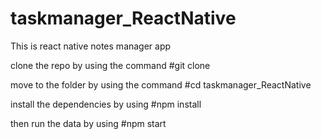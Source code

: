 # taskmanager_ReactNative
This is react native notes manager app

clone the repo by using the command   #git clone 

move to the folder by using the command #cd taskmanager_ReactNative

install the dependencies by using #npm install

then run the data by using #npm start
